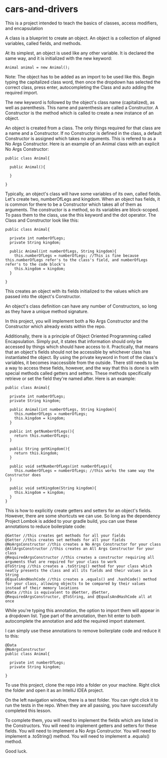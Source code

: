 # cars-and-drivers
This is a project intended to teach the basics of classes, access modifiers, and encapsulation

A class is a blueprint to create an object. An object is a collection of aligned variables, called fields, and methods.

At its simplest, an object is used like any other variable. It is declared the same way, and it is initialized with the new keyword:

```
Animal animal = new Animal();
```
Note: The object has to be added as an import to be used like this. Begin typing the capitalized class word, then once the dropdown has selected the correct class, press enter, autocompleting the Class and auto adding the required import.

The new keyword is followed by the object's class name (capitalized), as well as parenthesis. This name and parenthesis are called a Constructor.
A Constructor is the method which is called to create a new instance of an object.

An object is created from a class. The only things required for that class are a name and a Constructor. If no Constructor is defined in the class, a default Constructor is assigned which takes no arguments. This is refered to as a No Args Constructor. Here is an example of an Animal class with an explicit No Args Constructor:

```
public class Animal{

  public Animal(){
  
  }

}
```

Typically, an object's class will have some variables of its own, called fields. Let's create two, numberOfLegs and kingdom. When an object has fields, it is common for there to be a Constructor which takes all of them as arguments. The constructor is a method, so its variables are block-scoped. To pass them to the class, use the this keyword and the dot operator. The Class and Constructor look like this:

```
public class Animal{

  private int numberOfLegs;
  private String kingdom;
  
  public Animal(int numberOfLegs, String kingdom){
    this.numberOfLegs = numberOfLegs; //This is fine because this.numberOfLegs refer's to the class's field, and numberOfLegs refer's to the code block's
    this.kingdom = kingdom;
  }

}
```

This creates an object with its fields initialized to the values which are passed into the object's Constructor.

An object's class definition can have any number of Constructors, so long as they have a unique method signature.

In this project, you will implement both a No Args Constructor and the Constructor which already exists within the repo.

Additionally, there is a principle of Object Oriented Programming called Encapsulation. Simply put, it states that information should only be accessed by things which should have access to it. Practically, that means that an object's fields should not be accessible by whichever class has instantiated the object. By using the private keyword in front of the class's variables, it becomes inaccessible from the outside. There still needs to be a way to access these fields, however, and the way that this is done is with special methods called getters and setters. These methods specifically retrieve or set the field they're named after. Here is an example:

```
public class Animal{

  private int numberOfLegs;
  private String kingdom;
  
  public Animal(int numberOfLegs, String kingdom){
    this.numberOfLegs = numberOfLegs;
    this.kingdom = kingdom;
  }

  public int getNumberOfLegs(){
    return this.numberOfLegs;
  }
  
  public String getKingdom(){
    return this.kingdom;
  }
  
  public void setNumberOfLegs(int numberOfLegs){
    this.numberOfLegs = numberOfLegs; //this works the same way the Constructor does
  }
  
  public void setKingdom(String kingdom){
    this.kingdom = kingdom;
  }
}
```

This is how to explicitly create getters and setters for an object's fields. However, there are some shortcuts we can use. So long as the dependency Project Lombok is added to your gradle build, you can use these annotations to reduce boilerplate code:

```
@Getter //this creates get methods for all your fields
@Setter //this creates set methods for all your fields
@NoArgsConstructor //this creates a No Args Constructor for your class
@AllArgsConstructor //this creates an All Args Constructor for your class
@RequiredArgsConstructor //this creates a constructor requiring all arguments that are required for your class to work
@ToString //this creates a .toString() method for your class which neatly presents the class and all its fields and their values in a String
@EqualsAndHashCode //this creates a .equals() and .hashCode() method for your class, allowing objects to be compared by their values instead of their memory locations
@Data //this is equivalent to @Getter, @Setter, @RequiredArgsConstructor, @ToString, and @EqualsAndHashCode all at once
```
While you're typing this annotation, the option to import them will appear in a dropdown list. Type part of the annotation, then hit enter to both autocomplete the annotation and add the required import statement.

I can simply use these annotations to remove boilerplate code and reduce it to this:

```
@Data
@NoArgsConstructor
public class Animal{

  private int numberOfLegs;
  private String kingdom;

}
```

To use this project, clone the repo into a folder on your machine.
Right click the folder and open it as an IntelliJ IDEA project.

On the left navigation window, there is a test folder. You can right click it to run the tests in the repo. When they are all passing, you have successfully completed this lesson.

To complete them, you will need to implement the fields which are listed in the Constructors.
You will need to implement getters and setters for these fields.
You will need to implement a No Args Constructor.
You will need to implement a .toString() method.
You will need to implement a .equals() method.

Good luck.

